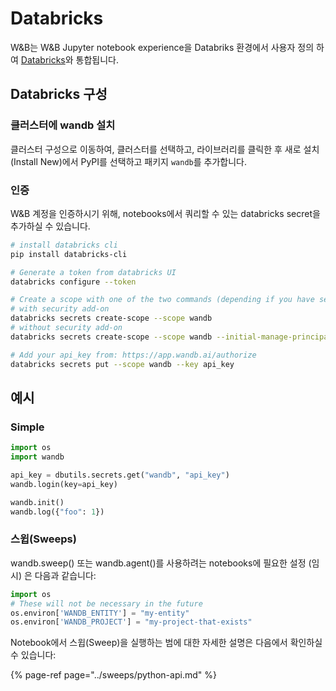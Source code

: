 # Databricks

 W&B는 W&B Jupyter notebook experience을 Databriks 환경에서 사용자 정의 하여 [Databricks](https://www.databricks.com/)와 통합됩니다.

##  **Databricks 구성**

###  **클러스터에 wandb 설치**

 클러스터 구성으로 이동하여, 클러스터를 선택하고, 라이브러리를 클릭한 후 새로 설치\(Install New\)에서 PyPI를 선택하고 패키지 `wandb`를 추가합니다.

###  **인증**

W&B 계정을 인증하시기 위해, notebooks에서 쿼리할 수 있는 databricks secret을 추가하실 수 있습니다.

```bash
# install databricks cli
pip install databricks-cli

# Generate a token from databricks UI
databricks configure --token

# Create a scope with one of the two commands (depending if you have security features enabled on databricks):
# with security add-on
databricks secrets create-scope --scope wandb
# without security add-on
databricks secrets create-scope --scope wandb --initial-manage-principal users

# Add your api_key from: https://app.wandb.ai/authorize
databricks secrets put --scope wandb --key api_key
```

##  **예시**

### Simple

```python
import os
import wandb

api_key = dbutils.secrets.get("wandb", "api_key")
wandb.login(key=api_key)

wandb.init()
wandb.log({"foo": 1})
```

###  **스윕\(Sweeps\)**

wandb.sweep\(\) 또는 wandb.agent\(\)를 사용하려는 notebooks에 필요한 설정 \(임시\) 은 다음과 같습니다:

```python
import os
# These will not be necessary in the future
os.environ['WANDB_ENTITY'] = "my-entity"
os.environ['WANDB_PROJECT'] = "my-project-that-exists"
```

Notebook에서 스윕\(Sweep\)을 실행하는 범에 대한 자세한 설명은 다음에서 확인하실 수 있습니다:

{% page-ref page="../sweeps/python-api.md" %}

